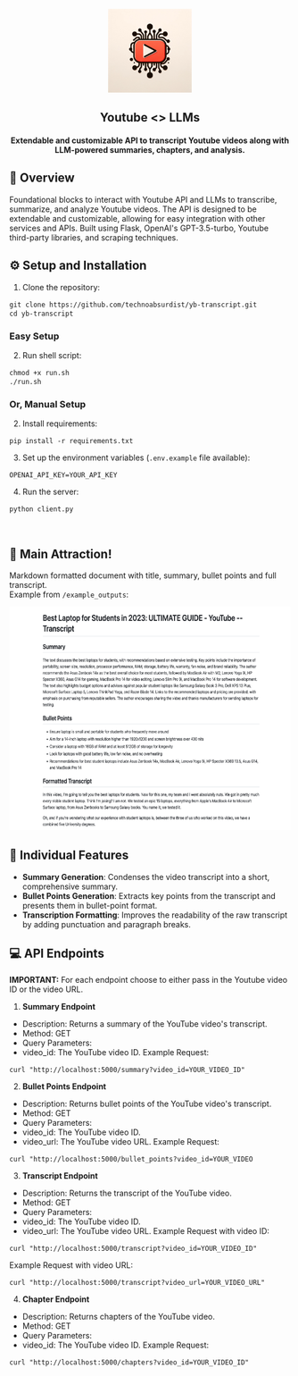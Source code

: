 <div align="center">
  <br />
    <img src="youtube_logo.webp" width="150" height="150" />
  <br />
  <h2>Youtube <> LLMs</h2>
  <h4>Extendable and customizable API to transcript Youtube videos along with LLM-powered summaries, chapters, and analysis.</h4>
</div>


## 📙 Overview
Foundational blocks to interact with Youtube API and LLMs to transcribe, summarize, and analyze Youtube videos. The API is designed to be extendable and customizable, allowing for easy integration with other services and APIs.
Built using Flask, OpenAI's GPT-3.5-turbo, Youtube third-party libraries, and scraping techniques. 
<br />

## ⚙️ Setup and Installation

1. Clone the repository: 
```
git clone https://github.com/technoabsurdist/yb-transcript.git
cd yb-transcript
```

### Easy Setup
2. Run shell script: 
```
chmod +x run.sh
./run.sh
```

### Or, Manual Setup

2. Install requirements: 
```
pip install -r requirements.txt
```
3. Set up the environment variables (`.env.example` file available): 
```
OPENAI_API_KEY=YOUR_API_KEY
```

4. Run the server: 
```
python client.py
```

<br />

## 🎢  Main Attraction!
Markdown formatted document with title, summary, bullet points and full transcript. <br />
Example from `/example_outputs`:
<br />
<div align="center">
  <img src="example_ss.png" height="400" />
</div>


## 🧱 Individual Features

* **Summary Generation**: Condenses the video transcript into a short, comprehensive summary.
* **Bullet Points Generation**: Extracts key points from the transcript and presents them in bullet-point format.
* **Transcription Formatting**: Improves the readability of the raw transcript by adding punctuation and paragraph breaks.


## 💻 API Endpoints
**IMPORTANT:** For each endpoint choose to either pass in the Youtube video ID or the video URL. 
1. **Summary Endpoint** <br />
* Description: Returns a summary of the YouTube video's transcript.
* Method: GET
* Query Parameters:
* video_id: The YouTube video ID.
Example Request:
```
curl "http://localhost:5000/summary?video_id=YOUR_VIDEO_ID"
```

2. **Bullet Points Endpoint** <br />
* Description: Returns bullet points of the YouTube video's transcript.
* Method: GET
* Query Parameters:
* video_id: The YouTube video ID.
* video_url: The YouTube video URL.
Example Request:
```
curl "http://localhost:5000/bullet_points?video_id=YOUR_VIDEO
```

3. **Transcript Endpoint** <br />
* Description: Returns the transcript of the YouTube video.
* Method: GET
* Query Parameters:
* video_id: The YouTube video ID.
* video_url: The YouTube video URL.
Example Request with video ID:
```
curl "http://localhost:5000/transcript?video_id=YOUR_VIDEO_ID"
```
Example Request with video URL:
```
curl "http://localhost:5000/transcript?video_url=YOUR_VIDEO_URL"
```

4. **Chapter Endpoint** <br />
* Description: Returns chapters of the YouTube video.
* Method: GET
* Query Parameters:
* video_id: The YouTube video ID.
Example Request:
```
curl "http://localhost:5000/chapters?video_id=YOUR_VIDEO_ID"
```







